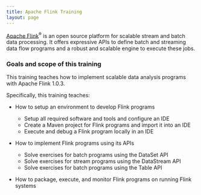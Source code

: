 ```yaml
---
title: Apache Flink Training
layout: page
---
```


[Apache Flink](http://flink.apache.org)<sup>&reg;</sup> is an open source platform for scalable stream and batch data processing. It offers expressive APIs to define batch and streaming data flow programs and a robust and scalable engine to execute these jobs. 


### Goals and scope of this training

This training teaches how to implement scalable data analysis programs with Apache Flink 1.0.3. 

Specifically, this training teaches:

- How to setup an environment to develop Flink programs
  - Setup all required software and tools and configure an IDE
  - Create a Maven project for Flink programs and import it into an IDE
  - Execute and debug a Flink program locally in an IDE

- How to implement Flink programs using its APIs
	- Solve exercises for batch programs using the DataSet API
	- Solve exercises for stream programs using the DataStream API
	- Solve exercises for batch programs using the Table API
  
- How to package, execute, and monitor Flink programs on running Flink systems